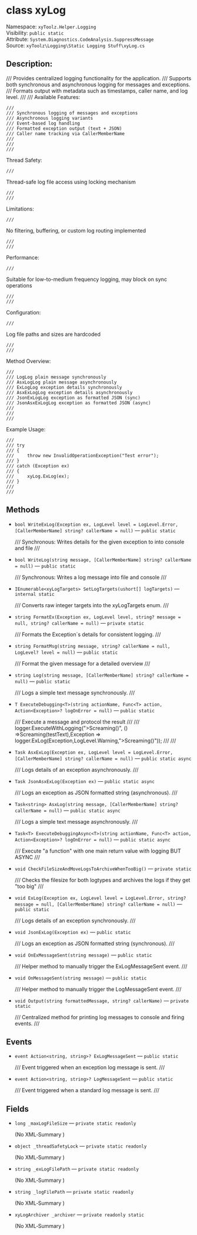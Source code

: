 # class xyLog

Namespace: `xyToolz.Helper.Logging`  
Visibility: `public static`  
Attribute: `System.Diagnostics.CodeAnalysis.SuppressMessage`  
Source: `xyToolz\Logging\Static Logging Stuff\xyLog.cs`

## Description:

/// Provides centralized logging functionality for the application.
    /// Supports both synchronous and asynchronous logging for messages and exceptions.
    /// Formats output with metadata such as timestamps, caller name, and log level.
    ///
    /// 
Available Features:

    /// 
    /// Synchronous logging of messages and exceptions
    /// Asynchronous logging variants
    /// Event-based log handling
    /// Formatted exception output (text + JSON)
    /// Caller name tracking via CallerMemberName
    /// 
    ///
    /// 
Thread Safety:

    /// 
Thread-safe log file access using locking mechanism

    ///
    /// 
Limitations:

    /// 
No filtering, buffering, or custom log routing implemented

    ///
    /// 
Performance:

    /// 
Suitable for low-to-medium frequency logging, may block on sync operations

    ///
    /// 
Configuration:

    /// 
Log file paths and sizes are hardcoded

    ///
    /// 
Method Overview:

    /// 
    /// LogLog plain message synchronously
    /// AsxLogLog plain message asynchronously
    /// ExLogLog exception details synchronously
    /// AsxExLogLog exception details asynchronously
    /// JsonExLogLog exception as formatted JSON (sync)
    /// JsonAsxExLogLog exception as formatted JSON (async)
    /// 
    ///
    /// 
Example Usage:

    /// 
    /// try
    /// {
    ///     throw new InvalidOperationException("Test error");
    /// }
    /// catch (Exception ex)
    /// {
    ///     xyLog.ExLog(ex);
    /// }
    /// 
    ///

## Methods

- `bool WriteExLog(Exception ex, LogLevel level = LogLevel.Error, [CallerMemberName] string? callerName = null)` — `public static`
  
  /// Synchronous: Writes details for the given exception to into console and file
        ///
- `bool WriteLog(string message, [CallerMemberName] string? callerName = null)` — `public static`
  
  /// Synchronous: Writes a log message into file and console
        ///
- `IEnumerable<xyLogTargets> SetLogTargets(ushort[] logTargets)` — `internal static`
  
  /// Converts raw integer targets into the xyLogTargets enum.
        ///
- `string FormatEx(Exception ex, LogLevel level, string? message = null, string? callerName = null)` — `private static`
  
  /// Formats the Exception´s details for consistent logging.
        ///
- `string FormatMsg(string message, string? callerName = null, LogLevel? level = null)` — `public static`
  
  /// Format the given message for a detailed overview
        ///
- `string Log(string message, [CallerMemberName] string? callerName = null)` — `public static`
  
  /// Logs a simple text message synchronously.
        ///
- `T ExecuteDebugging<T>(string actionName, Func<T> action, Action<Exception>? logOnError = null)` — `public static`
  
  /// Execute a message and protocol the result
        /// 
        /// logger.ExecuteWithLogging(">Screaming()", () =>Screaming(testText),Exception => logger.ExLog(Exception,LogLevel.Warning,">Screaming()"));
        /// 
        ///
- `Task AsxExLog(Exception ex, LogLevel level = LogLevel.Error, [CallerMemberName] string? callerName = null)` — `public static async`
  
  /// Logs details of an exception asynchronously.
        ///
- `Task JsonAsxExLog(Exception ex)` — `public static async`
  
  /// Logs an exception as JSON formatted string (asynchronous).
        ///
- `Task<string> AsxLog(string message, [CallerMemberName] string? callerName = null)` — `public static async`
  
  /// Logs a simple text message asynchronously.
        ///
- `Task<T> ExecuteDebuggingAsync<T>(string actionName, Func<T> action, Action<Exception>? logOnError = null)` — `public static async`
  
  /// Execute "a function" with one main return value with logging BUT ASYNC
        ///
- `void CheckFileSizeAndMoveLogsToArchiveWhenTooBig()` — `private static`
  
  /// Checks the filesize for both logtypes and archives the logs if they get "too big"
        ///
- `void ExLog(Exception ex, LogLevel level = LogLevel.Error, string? message = null, [CallerMemberName] string? callerName = null)` — `public static`
  
  /// Logs details of an exception synchronously.
        ///
- `void JsonExLog(Exception ex)` — `public static`
  
  /// Logs an exception as JSON formatted string (synchronous).
        ///
- `void OnExMessageSent(string message)` — `public static`
  
  /// Helper method to manually trigger the ExLogMessageSent event.
        ///
- `void OnMessageSent(string message)` — `public static`
  
  /// Helper method to manually trigger the LogMessageSent event.
        ///
- `void Output(string formattedMessage, string? callerName)` — `private static`
  
  /// Centralized method for printing log messages to console and firing events.
        ///

## Events

- `event Action<string, string>? ExLogMessageSent` — `public static`
  
  /// Event triggered when an exception log message is sent.
        ///
- `event Action<string, string>? LogMessageSent` — `public static`
  
  /// Event triggered when a standard log message is sent.
        ///

## Fields

- `long _maxLogFileSize` — `private static readonly`
  
  (No XML‑Summary )
- `object _threadSafetyLock` — `private static readonly`
  
  (No XML‑Summary )
- `string _exLogFilePath` — `private static readonly`
  
  (No XML‑Summary )
- `string _logFilePath` — `private static readonly`
  
  (No XML‑Summary )
- `xyLogArchiver _archiver` — `private readonly static`
  
  (No XML‑Summary )


